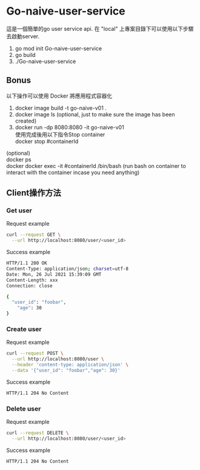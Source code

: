 <p>

# Go-naive-user-service
這是一個簡單的go user service api. 在 "local" 上專案目錄下可以使用以下步驟去啟動server. <br>
1. go mod init Go-naive-user-service<br>
2. go build<br>
3. ./Go-naive-user-service<br>

## Bonus
以下操作可以使用 Docker 將應用程式容器化 <br>
1. docker image build -t go-naive-v01 . 
2. docker image ls (optional, just to make sure the image has been created) <br>
3. docker run -dp 8080:8080 -it go-naive-v01 <br>
使用完成後用以下指令Stop container<br>
   docker stop #containerId
	
(optional) <br>
docker ps <to look for process status> <br>
docker docker exec -it #containerId /bin/bash (run bash on container to interact with the container incase you need anything)

## Client操作方法
### Get user

Request example
```bash
curl --request GET \
  --url http://localhost:8080/user/<user_id>
```

Success example

```bash
HTTP/1.1 200 OK
Content-Type: application/json; charset=utf-8
Date: Mon, 26 Jul 2021 15:39:09 GMT
Content-Length: xxx
Connection: close

{
  "user_id": "foobar",
	"age": 30
}
```

### Create user

Request example

```bash
curl --request POST \
  --url http://localhost:8080/user \
  --header 'content-type: application/json' \
  --data '{"user_id": "foobar","age": 30}'
```

Success example

```bash
HTTP/1.1 204 No Content
```

### Delete user

Request example

```bash
curl --request DELETE \
  --url http://localhost:8080/user/<user_id>
```
Success example

```bash
HTTP/1.1 204 No Content
```
<p>
